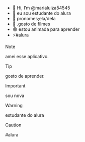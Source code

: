 - 👋 Hi, I’m @marialuiza54545
- 👀 eu sou estudante do alura 
- 🌱 pronomes;ela/dela
- 💞️ .gosto de filmes
- 😄 estou animada para aprender
- ⚡#alura
> [!NOTE]
> amei esse aplicativo.

> [!TIP]
> gosto de aprender.

> [!IMPORTANT]
> sou nova

> [!WARNING]
> estudante do alura

> [!CAUTION]
> #alura
